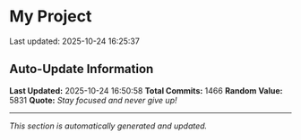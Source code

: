 # My Project


Last updated: 2025-10-24 16:25:37

































































































































































































































































































































































































































































































































































































































































































































































































































































































































































































































































































































































































































































































































































































































































































































































































































































































































































































































































































































## Auto-Update Information

**Last Updated:** 2025-10-24 16:50:58
**Total Commits:** 1466
**Random Value:** 5831
**Quote:** _Stay focused and never give up!_

---
_This section is automatically generated and updated._